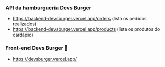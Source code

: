 ### API da hamburgueria Devs Burger ###
- https://backend-devsburger.vercel.app/orders (lista os pedidos realizados)
- https://backend-devsburger.vercel.app/products (lista os produtos do cardápio)  
   
### Front-end Devs Burger 🍔 ###       
- https://devsburger.vercel.app/

